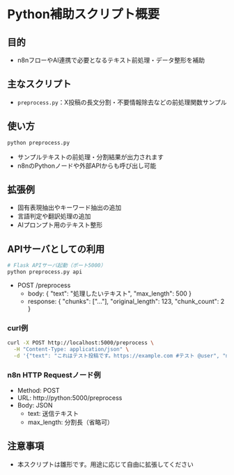 # Python補助スクリプト概要

## 目的
- n8nフローやAI連携で必要となるテキスト前処理・データ整形を補助

## 主なスクリプト
- `preprocess.py`：X投稿の長文分割・不要情報除去などの前処理関数サンプル

## 使い方
```bash
python preprocess.py
```
- サンプルテキストの前処理・分割結果が出力されます
- n8nのPythonノードや外部APIからも呼び出し可能

## 拡張例
- 固有表現抽出やキーワード抽出の追加
- 言語判定や翻訳処理の追加
- AIプロンプト用のテキスト整形

## APIサーバとしての利用

```bash
# Flask APIサーバ起動（ポート5000）
python preprocess.py api
```

- POST /preprocess
  - body: { "text": "処理したいテキスト", "max_length": 500 }
  - response: { "chunks": ["..."], "original_length": 123, "chunk_count": 2 }

### curl例
```bash
curl -X POST http://localhost:5000/preprocess \
  -H "Content-Type: application/json" \
  -d '{"text": "これはテスト投稿です。https://example.com #テスト @user", "max_length": 10}'
```

### n8n HTTP Requestノード例
- Method: POST
- URL: http://python:5000/preprocess
- Body: JSON
  - text: 送信テキスト
  - max_length: 分割長（省略可）

## 注意事項
- 本スクリプトは雛形です。用途に応じて自由に拡張してください 